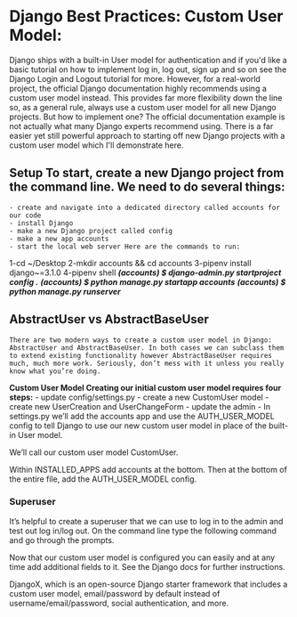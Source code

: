 # Django Best Practices: Custom User Model:

Django ships with a built-in User model for authentication and if you'd like a basic tutorial on how to implement log in, log out, sign up and so on see the Django Login and Logout tutorial for more.
However, for a real-world project, the official Django documentation highly recommends using a custom user model instead. This provides far more flexibility down the line so, as a general rule, always use a custom user model for all new Django projects.
But how to implement one? The official documentation example is not actually what many Django experts recommend using. There is a far easier yet still powerful approach to starting off new Django projects with a custom user model which I'll demonstrate here.

## Setup To start, create a new Django project from the command line. We need to do several things:
    - create and navigate into a dedicated directory called accounts for our code
    - install Django
    - make a new Django project called config
    - make a new app accounts
    - start the local web server Here are the commands to run:

1-cd ~/Desktop
2-mkdir accounts && cd accounts
3-pipenv install django~=3.1.0
4-pipenv shell
***(accounts) $ django-admin.py startproject config .***
***(accounts) $ python manage.py startapp accounts***
***(accounts) $ python manage.py runserver***

## AbstractUser vs AbstractBaseUser
    There are two modern ways to create a custom user model in Django: AbstractUser and AbstractBaseUser. In both cases we can subclass them to extend existing functionality however AbstractBaseUser requires much, much more work. Seriously, don’t mess with it unless you really know what you’re doing.
**Custom User Model Creating our initial custom user model requires four steps:**
        - update config/settings.py
        - create a new CustomUser model
        - create new UserCreation and UserChangeForm
        - update the admin
        - In settings.py we’ll add the accounts app and use the AUTH_USER_MODEL config to tell Django to use our new custom user model in place of the built-in User model.

We’ll call our custom user model CustomUser.

Within INSTALLED_APPS add accounts at the bottom. Then at the bottom of the entire file, add the AUTH_USER_MODEL config.

### Superuser
It’s helpful to create a superuser that we can use to log in to the admin and test out log in/log out. On the command line type the following command and go through the prompts.

Now that our custom user model is configured you can easily and at any time add additional fields to it. See the Django docs for further instructions.

DjangoX, which is an open-source Django starter framework that includes a custom user model, email/password by default instead of username/email/password, social authentication, and more.


